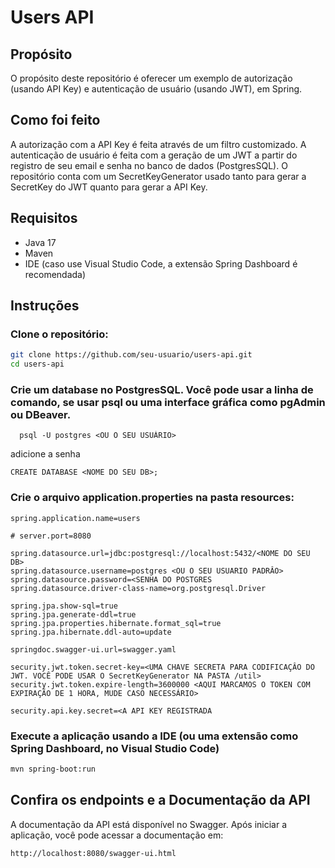 # Users API

## Propósito

O propósito deste repositório é oferecer um exemplo de autorização (usando API Key) e autenticação de usuário (usando JWT), em Spring.

## Como foi feito
A autorização com a API Key é feita através de um filtro customizado.
A autenticação de usuário é feita com a geração de um JWT a partir do registro de seu email e senha no banco de dados (PostgresSQL).
O repositório conta com um SecretKeyGenerator usado tanto para gerar a SecretKey do JWT quanto para gerar a API Key.

## Requisitos

- Java 17
- Maven
- IDE (caso use Visual Studio Code, a extensão Spring Dashboard é recomendada)

## Instruções

### Clone o repositório:
  ```bash
git clone https://github.com/seu-usuario/users-api.git
cd users-api
```

### Crie um database no PostgresSQL. Você pode usar a linha de comando, se usar psql ou uma interface gráfica como pgAdmin ou DBeaver.

```
  psql -U postgres <OU O SEU USUÁRIO>
```
adicione a senha

```
CREATE DATABASE <NOME DO SEU DB>;
```

### Crie o arquivo application.properties na pasta resources:

```
spring.application.name=users

# server.port=8080

spring.datasource.url=jdbc:postgresql://localhost:5432/<NOME DO SEU DB>
spring.datasource.username=postgres <OU O SEU USUARIO PADRÂO>
spring.datasource.password=<SENHA DO POSTGRES
spring.datasource.driver-class-name=org.postgresql.Driver

spring.jpa.show-sql=true
spring.jpa.generate-ddl=true
spring.jpa.properties.hibernate.format_sql=true
spring.jpa.hibernate.ddl-auto=update

springdoc.swagger-ui.url=swagger.yaml

security.jwt.token.secret-key=<UMA CHAVE SECRETA PARA CODIFICAÇÂO DO JWT. VOCÊ PODE USAR O SecretKeyGenerator NA PASTA /util>
security.jwt.token.expire-length=3600000 <AQUI MARCAMOS O TOKEN COM EXPIRAÇÃO DE 1 HORA, MUDE CASO NECESSÁRIO>

security.api.key.secret=<A API KEY REGISTRADA 
```

### Execute a aplicação usando a IDE (ou uma extensão como Spring Dashboard, no Visual Studio Code)

```bash
mvn spring-boot:run
```
## Confira os endpoints e a Documentação da API
A documentação da API está disponível no Swagger. Após iniciar a aplicação, você pode acessar a documentação em:
```bash
http://localhost:8080/swagger-ui.html
```
